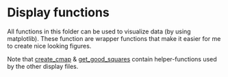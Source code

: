 # Display functions
All functions in this folder can be used to visualize data (by using matplotlib).
These function are wrapper functions that make it easier for me to create nice looking figures.

Note that [create_cmap](https://github.com/fdahle/Antarctic_TMA/blob/main/src/display_functions/create_cmap.py) & [get_good_squares](https://github.com/fdahle/Antarctic_TMA/blob/main/src/display_functions/get_good_squares.py) 
contain helper-functions used by the other display files.
